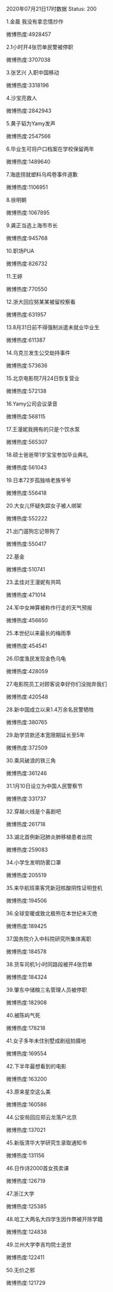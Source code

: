 2020年07月21日17时数据
Status: 200

1.金晨 我没有拿恋情炒作

微博热度:4928457

2.1小时开4张罚单民警被停职

微博热度:3707038

3.张艺兴 入职中国移动

微博热度:3318196

4.沙宝亮救人

微博热度:2842943

5.黄子韬为Yamy发声

微博热度:2547566

6.毕业生可将户口档案在学校保留两年

微博热度:1489640

7.海底捞就塑料乌鸡卷事件道歉

微博热度:1106951

8.徐明朝

微博热度:1067895

9.龚正当选上海市市长

微博热度:945768

10.职场PUA

微博热度:826732

11.王婷

微博热度:770550

12.浙大回应努某某被留校察看

微博热度:631957

13.8月31日前不得强制派遣未就业毕业生

微博热度:611387

14.乌克兰发生公交劫持事件

微博热度:573636

15.北京电影院7月24日恢复营业

微博热度:572138

16.Yamy公司会议录音

微博热度:568115

17.王漫妮我拥有的只是个饮水泵

微博热度:565307

18.硕士爸爸带1岁宝宝参加毕业典礼

微博热度:561043

19.日本72岁孤独啃老族爷爷

微博热度:556418

20.大女儿怀疑失踪女子被人绑架

微博热度:552222

21.出门遛狗忘记带狗了

微博热度:550417

22.基金

微博热度:510741

23.孟佳对王漫妮有共鸣

微博热度:471014

24.军中女神算被称作行走的天气预报

微博热度:456650

25.本世纪以来最长的梅雨季

微博热度:454541

26.印度渔民发现金色乌龟

微博热度:428059

27.电影院员工对顾客说幸好你们没抛弃我们

微博热度:420548

28.新中国成立以来1.4万余名民警牺牲

微博热度:380765

29.助学贷款还本宽限期延长至5年

微博热度:372509

30.乘风破浪的铁三角

微博热度:361246

31.1月10日设立为中国人民警察节

微博热度:331737

32.穿越火线是个喜剧吧

微博热度:261718

33.湖北首例新冠肺炎肺移植患者出院

微博热度:259083

34.小学生发明防雾口罩

微博热度:205519

35.来华航班乘客凭新冠核酸阴性证明登机

微博热度:194506

36.全球变暖或致北极熊在本世纪末灭绝

微博热度:189425

37.国务院介入中科院研究所集体离职

微博热度:184578

38.货车司机1小时同路段被开4张罚单

微博热度:184324

39.肇东中储粮三名管理人员被停职

微博热度:182908

40.被陈屿气死

微博热度:178218

41.女子多年未住别墅成剧组拍摄地

微博热度:169554

42.下半年最想看到的电影

微博热度:163200

43.原来星空这么美

微博热度:160586

44.公安局回应郑云龙落户北京

微博热度:137021

45.新版清华大学研究生录取通知书

微博热度:131156

46.日作诗2000首女孩卖课

微博热度:126719

47.浙江大学

微博热度:125385

48.哈工大两名大四学生因作弊被开除学籍

微博热度:124838

49.兰州大学李吉均院士逝世

微博热度:122411

50.无价之邪

微博热度:121729

